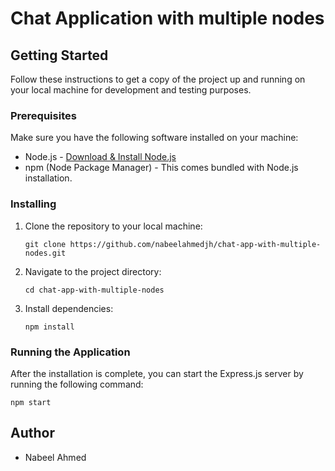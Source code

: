 # Chat Application with multiple nodes

## Getting Started

Follow these instructions to get a copy of the project up and running on your local machine for development and testing purposes.

### Prerequisites

Make sure you have the following software installed on your machine:

- Node.js - [Download & Install Node.js](https://nodejs.org/en/download/)
- npm (Node Package Manager) - This comes bundled with Node.js installation.

### Installing

1. Clone the repository to your local machine:

   ```
   git clone https://github.com/nabeelahmedjh/chat-app-with-multiple-nodes.git
   ```

2. Navigate to the project directory:

   ```
   cd chat-app-with-multiple-nodes
   ```

3. Install dependencies:

   ```
   npm install
   ```

### Running the Application

After the installation is complete, you can start the Express.js server by running the following command:

```
npm start
```

## Author

- Nabeel Ahmed [ ](https://yourwebsite.com/)
